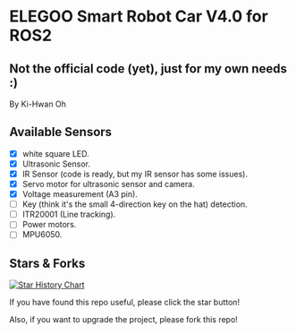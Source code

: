 # ELEGOO Smart Robot Car V4.0 for ROS2

## Not the official code (yet), just for my own needs :)
By Ki-Hwan Oh

## Available Sensors
- [x] white square LED.
- [x] Ultrasonic Sensor.
- [x] IR Sensor (code is ready, but my IR sensor has some issues).
- [x] Servo motor for ultrasonic sensor and camera.
- [x] Voltage measurement (A3 pin).
- [ ] Key (think it's the small 4-direction key on the hat) detection.
- [ ] ITR20001 (Line tracking).
- [ ] Power motors.
- [ ] MPU6050.

## Stars & Forks

[![Star History Chart](https://api.star-history.com/svg?repos=koh43/ros2_smart_car_cpp&type=Date)](https://star-history.com/#koh43/ros2_smart_car_cpp&Date)

If you have found this repo useful, please click the star button!

Also, if you want to upgrade the project, please fork this repo! 
